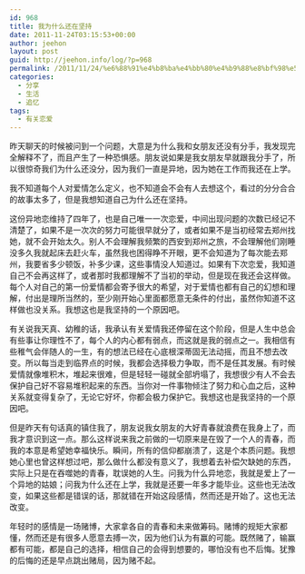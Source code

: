 ```yaml
---
id: 968
title: 我为什么还在坚持
date: 2011-11-24T03:15:53+00:00
author: jeehon
layout: post
guid: http://jeehon.info/log/?p=968
permalink: /2011/11/24/%e6%88%91%e4%b8%ba%e4%bb%80%e4%b9%88%e8%bf%98%e5%9c%a8%e5%9d%9a%e6%8c%81/
categories:
  - 分享
  - 生活
  - 追忆
tags:
  - 有关恋爱
---
```

昨天聊天的时候被问到一个问题，大意是为什么我和女朋友还没有分手，我发现完全解释不了，而且产生了一种恐惧感。朋友说如果是我女朋友早就跟我分手了，所以很惊奇我们为什么还没分，因为我们一直是异地，因为她在工作而我还在上学。

我不知道每个人对爱情怎么定义，也不知道会不会有人去想这个，看过的分分合合的故事太多了，但是我想知道自己为什么还在坚持。

这份异地恋维持了四年了，也是自己唯一一次恋爱，中间出现问题的次数已经记不清楚了，如果不是一次次的努力可能很早就分了，或者如果不是当初经常去郑州找她，就不会开始太久。别人不会理解我频繁的西安到郑州之旅，不会理解他们刚睡没多久我就起床去赶火车，虽然我也困得睁不开眼，更不会知道为了每次能去郑州，我要省多少顿饭，补多少课，这些事情没人知道过。如果有下次恋爱，我知道自己不会再这样了，或者那时我都理解不了当初的举动，但是现在我还会这样做。每个人对自己的第一份爱情都会寄予很大的希望，对于爱情也都有自己的幻想和理解，付出是理所当然的，至少刚开始心里面都愿意无条件的付出，虽然你知道不这样做也没关系。我想这也是我坚持的一个原因吧。<!--more-->

有关说我天真、幼稚的话，我承认有关爱情我还停留在这个阶段，但是人生中总会有些事让你理性不了，每个人的内心都有弱点，而这就是我的弱点之一。我相信有些稚气会伴随人的一生，有的想法已经在心底根深蒂固无法动摇，而且不想去改变。所以每当走到临界点的时候，我都会选择极力争取，而不是任其发展。有时候爱情就像堆积木，堆起来很难，但是轻轻一碰就全部坍塌了，我想很少有人不会去保护自己好不容易堆积起来的东西。当你对一件事物倾注了努力和心血之后，这种关系就变得复杂了，无论它好坏，你都会极力保护它。我想这也是我坚持的一个原因吧。<!--more-->

但是昨天有句话真的镇住我了，朋友说我女朋友的大好青春就浪费在我身上了，而我才意识到这一点。那么这样说来我之前做的一切原来是在毁了一个人的青春，而我的本意是希望她幸福快乐。瞬间，所有的信仰都崩溃了，这是个本质问题。我想她心里也曾这样想过吧，那么做什么都没有意义了，我想着去补偿欠缺她的东西，实际上只是在吞噬她的青春，耽误她的人生。问我为什么异地恋，我就是爱上了一个异地的姑娘；问我为什么还在上学，我就是还要一年多才能毕业。这些也无法改变，如果这些都是错误的话，那就错在开始这段感情，然而还是开始了。这也无法改变。

年轻时的感情是一场赌博，大家拿各自的青春和未来做筹码。赌博的规矩大家都懂，然而还是有很多人愿意去搏一次，因为他们认为有赢的可能。既然赌了，输赢都有可能，都是自己的选择，相信自己的会得到想要的，哪怕没有也不后悔。犹豫的后悔的还是早点跳出赌局，因为赌不起。
